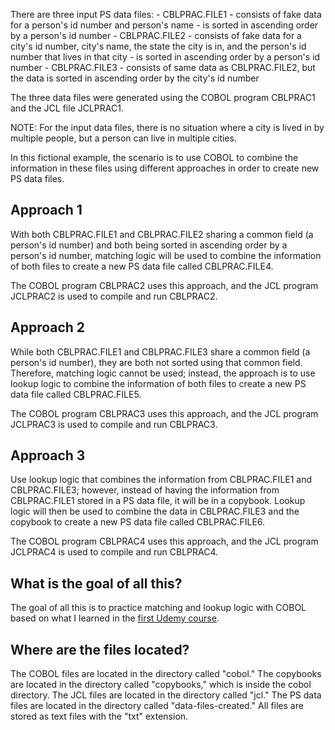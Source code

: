 There are three input PS data files:
	- CBLPRAC.FILE1
		- consists of fake data for a person's id number and person's name
		- is sorted in ascending order by a person's id number
	- CBLPRAC.FILE2
		- consists of fake data for a city's id number, city's name, the state the city is in, and the person's id number that lives in that city
		- is sorted in ascending order by a person's id number 
	- CBLPRAC.FILE3
		- consists of same data as CBLPRAC.FILE2, but the data is sorted in ascending order by the city's id number

The three data files were generated using the COBOL program CBLPRAC1 and the JCL file JCLPRAC1. 

NOTE: For the input data files, there is no situation where a city is lived in by multiple people, but a person can live in multiple cities.

In this fictional example, the scenario is to use COBOL to combine the information in these files using different approaches in order to create new PS data files.

## Approach 1
With both CBLPRAC.FILE1 and CBLPRAC.FILE2 sharing a common field (a person's id number) and both being sorted in ascending order by a person's id number, matching logic will be used to combine the information of both files to create a new PS data file called CBLPRAC.FILE4.

The COBOL program CBLPRAC2 uses this approach, and the JCL program JCLPRAC2 is used to compile and run CBLPRAC2.


## Approach 2
While both CBLPRAC.FILE1 and CBLPRAC.FILE3 share a common field (a person's id number), they are both not sorted using that common field. Therefore, matching logic cannot be used; instead, the approach is to use lookup logic to combine the information of both files to create a new PS data file called CBLPRAC.FILE5.

The COBOL program CBLPRAC3 uses this approach, and the JCL program JCLPRAC3 is used to compile and run CBLPRAC3.


## Approach 3
Use lookup logic that combines the information from CBLPRAC.FILE1 and CBLPRAC.FILE3; however, instead of having the information from CBLPRAC.FILE1 stored in a PS data file, it will be in a copybook. Lookup logic will then be used to combine the data in CBLPRAC.FILE3 and the copybook to create a new PS data file called CBLPRAC.FILE6.

The COBOL program CBLPRAC4 uses this approach, and the JCL program JCLPRAC4 is used to compile and run CBLPRAC4.


## What is the goal of all this?
The goal of all this is to practice matching and lookup logic with COBOL based on what I learned in the [first Udemy course](https://www.udemy.com/course/cobol-by-anilpolsani/).


## Where are the files located?
The COBOL files are located in the directory called "cobol."
The copybooks are located in the directory called "copybooks," which is inside the cobol directory.
The JCL files are located in the directory called "jcl."
The PS data files are located in the directory called "data-files-created."
All files are stored as text files with the "txt" extension.